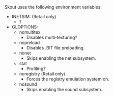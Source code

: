Skout uses the following environment variables:
* INETSIM: (Retail only)
    * ?
* GLOPTIONS:
    * nomultitex
        * Disables multi-texturing?
    * nopreload
        * Disables .BIT file preloading.
    * nonet
        * Skips enabling the net subsystem.
    * stat
        * Profiling?
    * noregistry (Retail only)
        * Forces the registry emulation system on.
    * nosound
        * Skips enabling the sound subsystem.